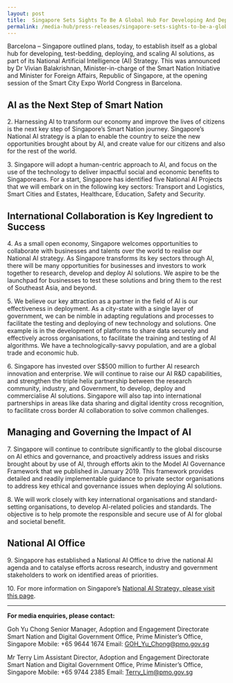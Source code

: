```yaml
---
layout: post
title:  Singapore Sets Sights To Be A Global Hub For Developing And Deploying Ai Solutions
permalink: /media-hub/press-releases/singapore-sets-sights-to-be-a-global-hub-for-developing-and-deploying-ai-solutions
---
```


Barcelona – Singapore outlined plans, today, to establish itself as a global hub for developing, test-bedding, deploying, and scaling AI solutions, as part of its National Artificial Intelligence (AI) Strategy. This was announced by Dr Vivian Balakrishnan, Minister-in-charge of the Smart Nation Initiative and Minister for Foreign Affairs, Republic of Singapore, at the opening session of the Smart City Expo World Congress in Barcelona.

## AI as the Next Step of Smart Nation

2\.  Harnessing AI to transform our economy and improve the lives of citizens is the next key step of Singapore’s Smart Nation journey. Singapore’s National AI strategy is a plan to enable the country to seize the new opportunities brought about by AI, and create value for our citizens and also for the rest of the world.

3\.  Singapore will adopt a human-centric approach to AI, and focus on the use of the technology to deliver impactful social and economic benefits to Singaporeans. For a start, Singapore has identified five National AI Projects that we will embark on in the following key sectors: Transport and Logistics, Smart Cities and Estates, Healthcare, Education, Safety and Security.

## International Collaboration is Key Ingredient to Success

4\.  As a small open economy, Singapore welcomes opportunities to collaborate with businesses and talents over the world to realise our National AI strategy. As Singapore transforms its key sectors through AI, there will be many opportunities for businesses and investors to work together to research, develop and deploy AI solutions. We aspire to be the launchpad for businesses to test these solutions and bring them to the rest of Southeast Asia, and beyond.

5\.  We believe our key attraction as a partner in the field of AI is our effectiveness in deployment. As a city-state with a single layer of government, we can be nimble in adapting regulations and processes to facilitate the testing and deploying of new technology and solutions. One example is in the development of platforms to share data securely and effectively across organisations, to facilitate the training and testing of AI algorithms. We have a technologically-savvy population, and are a global trade and economic hub.

6\.  Singapore has invested over S$500 million to further AI research innovation and enterprise. We will continue to raise our AI R&D capabilities, and strengthen the triple helix partnership between the research community, industry, and Government, to develop, deploy and commercialise AI solutions. Singapore will also tap into international partnerships in areas like data sharing and digital identity cross recognition, to facilitate cross border AI collaboration to solve common challenges.

## Managing and Governing the Impact of AI

7\.  Singapore will continue to contribute significantly to the global discourse on AI ethics and governance, and proactively address issues and risks brought about by use of AI, through efforts akin to the Model AI Governance Framework that we published in January 2019. This framework provides detailed and readily implementable guidance to private sector organisations to address key ethical and governance issues when deploying AI solutions.

8\.  We will work closely with key international organisations and standard-setting organisations, to develop AI-related policies and standards. The objective is to help promote the responsible and secure use of AI for global and societal benefit.

## National AI Office 

9\.  Singapore has established a National AI Office to drive the national AI agenda and to catalyse efforts across research, industry and government stakeholders to work on identified areas of priorities.

10\. For more information on Singapore’s [National AI Strategy, please visit this page](/abt-smart-nation/artificial-intelligence).

---

**For media enquiries, please contact:**

Goh Yu Chong
Senior Manager, Adoption and Engagement Directorate
Smart Nation and Digital Government Office, Prime Minister’s Office, Singapore
Mobile: +65 9644 1674
Email: [GOH_Yu_Chong@pmo.gov.sg](mailto:GOH_Yu_Chong@pmo.gov.sg)

Mr Terry Lim
Assistant Director, Adoption and Engagement Directorate
Smart Nation and Digital Government Office, Prime Minister’s Office, Singapore
Mobile: +65 9744 2385
Email:  [Terry_Lim@pmo.gov.sg](mailto:Terry_Lim@pmo.gov.sg)

